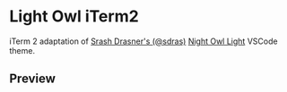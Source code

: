# Light Owl iTerm2
iTerm 2 adaptation of [Srash Drasner's (@sdras)](https://github.com/sdras) [Night Owl Light](https://marketplace.visualstudio.com/items?itemName=sdras.night-owl#light-owl) VSCode theme.


## Preview
